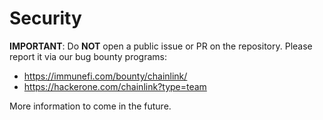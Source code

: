 # Security

**IMPORTANT**: Do **NOT** open a public issue or PR on the repository. Please report it via our bug bounty programs:
* https://immunefi.com/bounty/chainlink/
* https://hackerone.com/chainlink?type=team

More information to come in the future.

